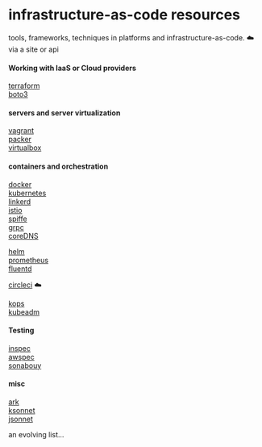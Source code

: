 # infrastructure-as-code resources
tools, frameworks, techniques in platforms and infrastructure-as-code. 
:cloud:  via a site or api

#### Working with IaaS or Cloud providers

[terraform](https://www.terraform.io)  
[boto3](https://boto3.readthedocs.io/en/latest/)  


#### servers and server virtualization

[vagrant](https://www.vagrantup.com)  
[packer](https://www.packer.io)  
[virtualbox](https://www.virtualbox.org)  


#### containers and orchestration

[docker](https://docs.docker.com)  
[kubernetes](https://kubernetes.io)  
[linkerd](https://linkerd.io)  
[istio](https://github.com/istio/istio)  
[spiffe](https://spiffe.io)  
[grpc](https://grpc.io)  
[coreDNS](https://coredns.io)  

[helm](https://helm.sh)  
[prometheus](https://prometheus.io)  
[fluentd](https://www.fluentd.org)  

[circleci](https://circleci.com)  :cloud:  

[kops](https://github.com/kubernetes/kops)  
[kubeadm](https://kubernetes.io/docs/setup/independent/create-cluster-kubeadm/)  

#### Testing

[inspec](https://www.inspec.io)  
[awspec](https://github.com/k1LoW/awspec)  
[sonabouy](https://github.com/heptio/sonobuoy)  

#### misc

[ark](https://github.com/heptio/ark)  
[ksonnet](http://ksonnet.heptio.com)  
[jsonnet](http://jsonnet.org)  


an evolving list...